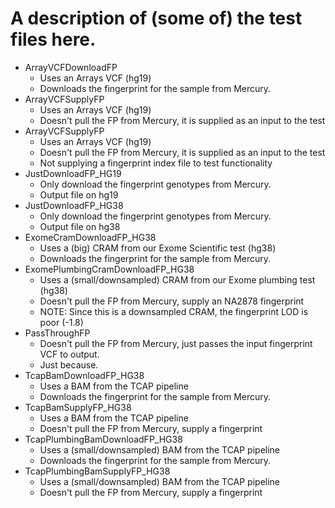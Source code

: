 # A description of (some of) the test files here.
- ArrayVCFDownloadFP
    - Uses an Arrays VCF (hg19)
    - Downloads the fingerprint for the sample from Mercury.
- ArrayVCFSupplyFP
    - Uses an Arrays VCF (hg19)
    - Doesn't pull the FP from Mercury, it is supplied as an input to the test
- ArrayVCFSupplyFP
    - Uses an Arrays VCF (hg19)
    - Doesn't pull the FP from Mercury, it is supplied as an input to the test
    - Not supplying a fingerprint index file to test functionality
- JustDownloadFP_HG19
    - Only download the fingerprint genotypes from Mercury.
    - Output file on hg19
- JustDownloadFP_HG38
    - Only download the fingerprint genotypes from Mercury.
    - Output file on hg38
- ExomeCramDownloadFP_HG38
    - Uses a (big) CRAM from our Exome Scientific test (hg38)
    - Downloads the fingerprint for the sample from Mercury.
- ExomePlumbingCramDownloadFP_HG38
    - Uses a (small/downsampled) CRAM from our Exome plumbing test (hg38)
    - Doesn't pull the FP from Mercury, supply an NA2878 fingerprint
    - NOTE: Since this is a downsampled CRAM, the fingerprint LOD is poor (-1.8)
- PassThroughFP
    - Doesn't pull the FP from Mercury, just passes the input fingerprint VCF to output.
    - Just because.
- TcapBamDownloadFP_HG38
    - Uses a BAM from the TCAP pipeline
    - Downloads the fingerprint for the sample from Mercury.
- TcapBamSupplyFP_HG38
    - Uses a BAM from the TCAP pipeline
    - Doesn't pull the FP from Mercury, supply a fingerprint
- TcapPlumbingBamDownloadFP_HG38
    - Uses a (small/downsampled) BAM from the TCAP pipeline
    - Downloads the fingerprint for the sample from Mercury.
- TcapPlumbingBamSupplyFP_HG38
    - Uses a (small/downsampled) BAM from the TCAP pipeline
    - Doesn't pull the FP from Mercury, supply a fingerprint

    


